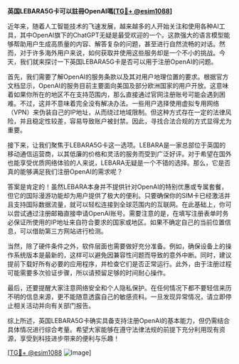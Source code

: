 **英国LEBARA5G卡可以註冊OpenAI嗎[[TG💪+ @esim1088](https://t.me/s/esim1088)]**

近年来，随着人工智能技术的飞速发展，越来越多的人开始关注和使用各种AI工具，其中OpenAI旗下的ChatGPT无疑是最受欢迎的一个。这款强大的语言模型能够帮助用户生成高质量的内容、解答复杂的问题，甚至进行自然流畅的对话。然而，对于许多海外用户来说，如何获取并使用这些服务却是一个不小的挑战。今天，我们就来探讨一下英国LEBARA5G卡是否可以用于注册OpenAI的问题。

首先，我们需要了解OpenAI的服务条款以及其对用户地理位置的要求。根据官方文档显示，OpenAI的服务目前主要面向美国及部分欧洲国家的用户开放。这意味着如果你所在的地区不在支持范围内，那么直接通过官网注册账号可能会遇到困难。不过，这并不意味着完全没有解决办法。一些用户选择使用虚拟专用网络（VPN）来伪装自己的IP地址，从而绕过地域限制。但这种方式存在一定的法律风险，并且稳定性较差，容易导致账户被封禁。因此，寻找合法合规的方式显得尤为重要。

接下来，让我们聚焦于LEBARA5G卡这一选项。LEBARA是一家总部位于英国的移动通信运营商，以其低廉的价格和灵活的服务而受到广泛好评。对于希望在国外也能享受优质网络体验的人来说，LEBARA无疑是一个不错的选择。那么，它是否真的能够满足我们注册OpenAI的需求呢？

答案是肯定的！虽然LEBARA本身并不提供针对OpenAI的特别优惠或专属套餐，但它的国际漫游功能却为用户提供了极大的便利。只要确保你的SIM卡已经激活并且支持国际数据流量，就可以轻松连接到全球范围内的互联网。在此基础上，你可以尝试通过注册邮箱直接申请OpenAI账号。需要注意的是，在填写注册表单时务必保证所使用的IP地址来自符合要求的国家或地区。如果不确定自己的当前位置信息，可以借助第三方网站进行检测。

当然，除了硬件条件之外，软件层面也需要做好充分准备。例如，确保设备上的操作系统版本是最新的，这样可以避免因兼容性问题而导致的意外中断。同时，建议提前下载好所有必要的应用程序，并检查它们是否正常运行。此外，由于注册过程可能需要多次验证步骤，所以请预留足够的时间耐心操作。

最后，还要提醒大家注意网络安全和个人隐私保护。在任何情况下都不要轻信来历不明的信息来源，更不能随意透露自己的敏感资料。一旦发现异常情况，请立即停止相关活动并向有关部门报告。

综上所述，英国LEBARA5G卡确实具备支持注册OpenAI的基本能力，但仍需结合具体情况进行综合考量。希望大家能够在遵守法律法规的前提下充分利用现有资源，享受到科技进步带来的便利与乐趣！

[[TG💪+ @esim1088](https://t.me/s/esim1088) ![Image](https://i.postimg.cc/4NQfJmqS/Snipaste-2025-05-13-00-14-12.png)]